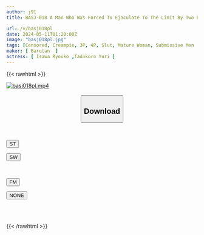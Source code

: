 ```yaml
---
author: j91
title: BASJ-018 A Man Who Was Forced To Ejaculate To The Limit By Two Beautiful Mature Women Until His Balls Refused To Produce Sperm.

url: /v/basj018pl
date: 2024-05-11T01:20:00Z
image: "basj018pl.jpg"
tags: [Censored, Creampie, 3P, 4P, Slut, Mature Woman, Submissive Men	]
maker: [ Barutan  ]
actress: [ Isawa Ryouko ,Tadokoro Yuri ]
---
```



{{< rawhtml >}}

<div class="video" data-videoid="v27Y1Lm9OKCY92">
    <a href="javascript:;">
        <img src="/v/basj018pl/basj018pl.jpg" width="WIDTH" height="HEIGHT" alt="basj018pl.mp4" loading="lazy">
    </a>
</div>

<script type="text/javascript" src="https://j91.asia/asset/on-demand-st.js"></script>

<br>
  <link rel="stylesheet" href="https://j91.asia/asset/bs5.css">
  
  <center>
  <button class="btn btn-primary" type="button" data-bs-toggle="collapse" data-bs-target=".multi-collapse" aria-expanded="false" aria-controls="multiCollapseExample1 multiCollapseExample2"><h2>Download</h2></button></center>
</p>
<div class="row">
  <div class="col">
    <div class="collapse multi-collapse" id="multiCollapseExample1">
      <div class="card card-body">
	      	      <br>
<div class="buttons">  
<p><a href="https://streamtape.to/v/v27Y1Lm9OKCY92" target="_blank"><button class="btn-hover color-3"><i class="fa fa-download"></i> ST</button></a></p>
<p><a href="https://asnwish.com/tjhyk2a991vz" target="_blank"><button class="btn-hover color-2"><i class="fa fa-download"></i> SW</button></a></p></div>
    </div>
  </div>
</div>
  <div class="col">
    <div class="collapse multi-collapse" id="multiCollapseExample2">
      <div class="card card-body">
	      <br>
<div class="buttons">
<p><a href="javascript:;"><button class="btn-hover color-8"><i class="fa fa-download"></i> FM</button></a></p>
<p><a href="javascript:;"><button class="btn-hover color-9"><i class="fa fa-download"></i> NONE</button></a></p></div>
<br><br>
      </div>
    </div>
  </div>
</div>

{{< /rawhtml >}}
